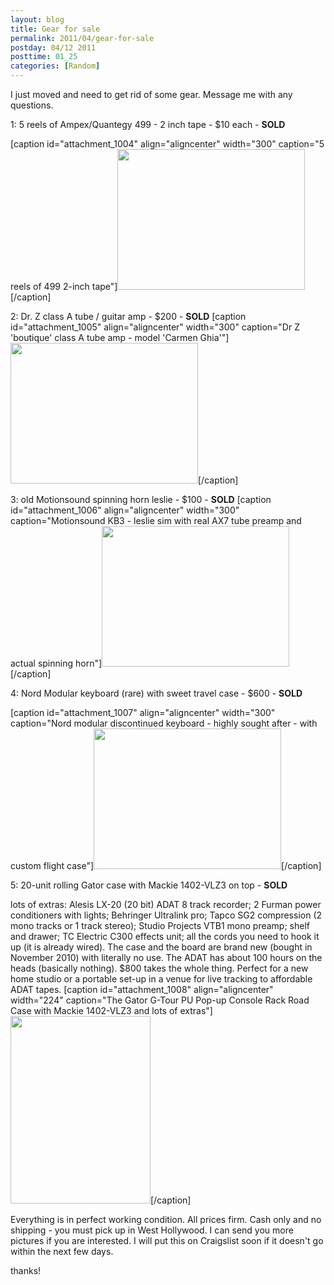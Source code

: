 ```yaml
---
layout: blog
title: Gear for sale
permalink: 2011/04/gear-for-sale
postday: 04/12 2011
posttime: 01_25
categories: [Random]
---
```


I just moved and need to get rid of some gear. Message me with any questions.

1: 5 reels of Ampex/Quantegy 499 - 2 inch tape - $10 each - <strong>SOLD</strong>

[caption id="attachment_1004" align="aligncenter" width="300" caption="5 reels of 499 2-inch tape"]<a href="http://blog.kristeraxel.com/wp-content/uploads/2011/04/ampex.jpg"><img src="http://blog.kristeraxel.com/wp-content/uploads/2011/04/ampex-300x225.jpg" alt="" title="ampex" width="300" height="225" class="size-medium wp-image-1004" /></a>[/caption]

2: Dr. Z class A tube / guitar amp - $200 - <strong>SOLD</strong>
[caption id="attachment_1005" align="aligncenter" width="300" caption="Dr Z &#039;boutique&#039; class A tube amp - model &#039;Carmen Ghia&#039;"]<a href="http://blog.kristeraxel.com/wp-content/uploads/2011/04/drz.jpg"><img src="http://blog.kristeraxel.com/wp-content/uploads/2011/04/drz-300x225.jpg" alt="" title="drz" width="300" height="225" class="size-medium wp-image-1005" /></a>[/caption]

3: old Motionsound spinning horn leslie - $100 - <strong>SOLD</strong>
[caption id="attachment_1006" align="aligncenter" width="300" caption="Motionsound KB3 - leslie sim with real AX7 tube preamp and actual spinning horn"]<a href="http://blog.kristeraxel.com/wp-content/uploads/2011/04/kb3.jpg"><img src="http://blog.kristeraxel.com/wp-content/uploads/2011/04/kb3-300x225.jpg" alt="" title="kb3" width="300" height="225" class="size-medium wp-image-1006" /></a>[/caption]

4: Nord Modular keyboard (rare) with sweet travel case - $600 - <strong>SOLD</strong>

[caption id="attachment_1007" align="aligncenter" width="300" caption="Nord modular discontinued keyboard - highly sought after - with custom flight case"]<a href="http://blog.kristeraxel.com/wp-content/uploads/2011/04/nord.jpg"><img src="http://blog.kristeraxel.com/wp-content/uploads/2011/04/nord-300x225.jpg" alt="" title="nord" width="300" height="225" class="size-medium wp-image-1007" /></a>[/caption]

5: 20-unit rolling Gator case with Mackie 1402-VLZ3 on top - <strong>SOLD</strong>

lots of extras: Alesis LX-20 (20 bit) ADAT 8 track recorder; 2 Furman power conditioners with lights; Behringer Ultralink pro; Tapco SG2 compression (2 mono tracks or 1 track stereo); Studio Projects VTB1 mono preamp; shelf and drawer; TC Electric C300 effects unit; all the cords you need to hook it up (it is already wired). The case and the board are brand new (bought in November 2010) with literally no use. The ADAT has about 100 hours on the heads (basically nothing). $800 takes the whole thing. Perfect for a new home studio or a portable set-up in a venue for live tracking to affordable ADAT tapes.
[caption id="attachment_1008" align="aligncenter" width="224" caption="The Gator G-Tour PU Pop-up Console Rack Road Case with Mackie 1402-VLZ3 and lots of extras"]<a href="http://blog.kristeraxel.com/wp-content/uploads/2011/04/gator-mackie.jpg"><img src="http://blog.kristeraxel.com/wp-content/uploads/2011/04/gator-mackie-224x300.jpg" alt="" title="gator-mackie" width="224" height="300" class="size-medium wp-image-1008" /></a>[/caption]


Everything is in perfect working condition. All prices firm. Cash only and no shipping - you must pick up in West Hollywood. I can send you more pictures if you are interested. I will put this on Craigslist soon if it doesn't go within the next few days.

thanks!
